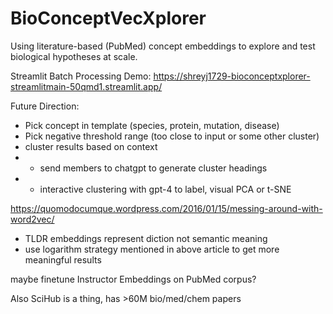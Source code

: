 # BioConceptVecXplorer

Using literature-based (PubMed) concept embeddings to explore and test biological hypotheses at scale.

Streamlit Batch Processing Demo: https://shreyj1729-bioconceptxplorer-streamlitmain-50qmd1.streamlit.app/

Future Direction:

- Pick concept in template (species, protein, mutation, disease)
- Pick negative threshold range (too close to input or some other cluster)
- cluster results based on context
- - send members to chatgpt to generate cluster headings
- - interactive clustering with gpt-4 to label, visual PCA or t-SNE

https://quomodocumque.wordpress.com/2016/01/15/messing-around-with-word2vec/

- TLDR embeddings represent diction not semantic meaning
- use logarithm strategy mentioned in above article to get more meaningful results

maybe finetune Instructor Embeddings on PubMed corpus?

Also SciHub is a thing, has >60M bio/med/chem papers
